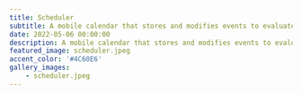 ```yaml
---
title: Scheduler
subtitle: A mobile calendar that stores and modifies events to evaluate students’ skills.
date: 2022-05-06 00:00:00
description: A mobile calendar that stores and modifies events to evaluate students’ skills. The assignment tests mastery of classes, Big O analysis, and nested data structures. I developed several test cases to ensure program solution was functional.
featured_image: scheduler.jpeg
accent_color: '#4C60E6'
gallery_images:
    - scheduler.jpeg
---
```



